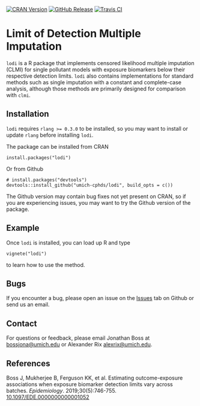 <!-- badges: start -->
[![CRAN
Version](https://img.shields.io/cran/v/lodi?style=flat-square)](https://cran.r-project.org/package=lodi)
[![GitHub
Release](https://img.shields.io/github/v/release/umich-cphds/lodi?include_prereleases&label=Github&style=flat-square)](https://github.com/umich-cphds/lodi)
[![Travis
CI](https://img.shields.io/travis/umich-cphds/lodi?style=flat-square)](https://travis-ci.org/umich-cphds/lodi)
<!-- badges: end -->

Limit of Detection Multiple Imputation
======================================

`lodi` is a R package that implements censored likelihood multiple
imputation (CLMI) for single pollutant models with exposure biomarkers
below their respective detection limits. `lodi` also contains
implementations for standard methods such as single imputation with a
constant and complete-case analysis, although those methods are
primarily designed for comparison with `clmi`.

Installation
------------

`lodi` requires `rlang >= 0.3.0` to be installed, so you may want to
install or update `rlang` before installing `lodi`.

The package can be installed from CRAN

    install.packages("lodi")

Or from Github

    # install.packages("devtools")
    devtools::install_github("umich-cphds/lodi", build_opts = c())

The Github version may contain bug fixes not yet present on CRAN, so if
you are experiencing issues, you may want to try the Github version of
the package.

Example
-------

Once `lodi` is installed, you can load up R and type

    vignete("lodi")

to learn how to use the method.

Bugs
----

If you encounter a bug, please open an issue on the
[Issues](https://github.com/umich-cphds/lodi/issues) tab on Github or
send us an email.

Contact
-------

For questions or feedback, please email Jonathan Boss at
<bossjona@umich.edu> or Alexander Rix <alexrix@umich.edu>.

References
----------

Boss J, Mukherjee B, Ferguson KK, et al. Estimating outcome-exposure
associations when exposure biomarker detection limits vary across
batches. *Epidemiology*. 2019;30(5):746-755.
[10.1097/EDE.0000000000001052](https://doi.org/10.1097/EDE.0000000000001052)
